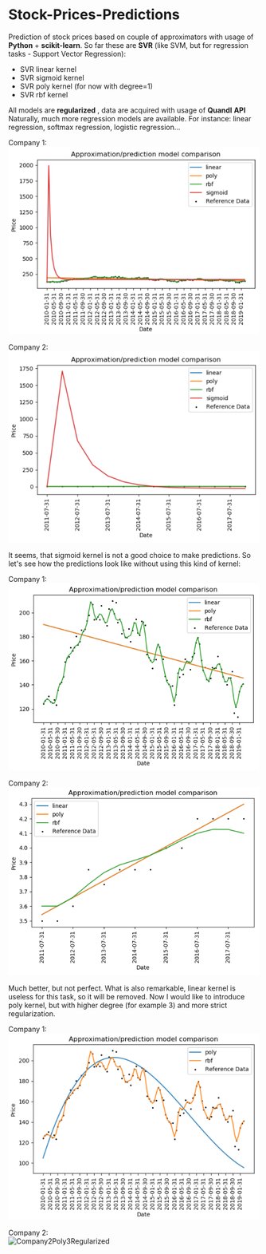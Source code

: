 # Stock-Prices-Predictions
Prediction of stock prices based on couple of approximators with usage of **Python** + **scikit-learn**. So far these are **SVR** (like SVM, but for regression tasks - Support Vector Regression):
- SVR linear kernel
- SVR sigmoid kernel
- SVR poly kernel (for now with degree=1)
- SVR rbf kernel

All models are **regularized** , data are acquired with usage of __Quandl__ **API**
Naturally, much more regression models are available. For instance: linear regression, softmax regression, logistic regression...

Company 1:
<br>
![Pic1](https://github.com/kajakIYD/Stock-Prices-Predictions/blob/master/DocumentationImages/Pic1.PNG)

Company 2:
<br>
![Pic2](https://github.com/kajakIYD/Stock-Prices-Predictions/blob/master/DocumentationImages/Pic2.PNG)

It seems, that sigmoid kernel is not a good choice to make predictions. So let's see how the predictions look like without using  this kind of kernel:

Company 1:
<br>
![Company1WithoutSigmoid](https://github.com/kajakIYD/Stock-Prices-Predictions/blob/master/DocumentationImages/Company1WithoutSigmoid.PNG)

Company 2:
<br>
![Company2WithoutSigmoid](https://github.com/kajakIYD/Stock-Prices-Predictions/blob/master/DocumentationImages/Company2WithoutSigmoid.PNG)

Much better, but not perfect. What is also remarkable, linear kernel is useless for this task, so it will be removed. Now I would like to introduce poly kernel, but with higher degree (for example 3) and more strict regularization.

Company 1:
<br>
![Company1Poly3Regularized](https://github.com/kajakIYD/Stock-Prices-Predictions/blob/master/DocumentationImages/Company1Poly3Regularized.PNG)

Company 2:
<br>
![Company2Poly3Regularized](https://github.com/kajakIYD/Stock-Prices-Predictions/blob/DocumentationImages/Company2Poly3Regularized.PNG)
